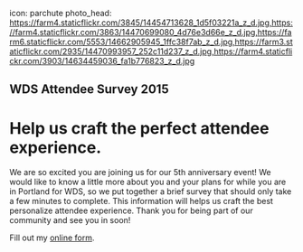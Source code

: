 icon: parchute
photo_head: https://farm4.staticflickr.com/3845/14454713628_1d5f03221a_z_d.jpg,https://farm4.staticflickr.com/3863/14470699080_4d76e3d66e_z_d.jpg,https://farm6.staticflickr.com/5553/14662905945_1ffc38f7ab_z_d.jpg,https://farm3.staticflickr.com/2935/14470993957_252c11d237_z_d.jpg,https://farm4.staticflickr.com/3903/14634459036_fa1b776823_z_d.jpg

## WDS Attendee Survey 2015

# Help us craft the perfect attendee experience.

<div class="zig-zags_blue"></div>

We are so excited you are joining us for our 5th anniversary event! We would like to know a little more about you and your plans for while you are in Portland for WDS, so we put together a brief survey that should only take a few minutes to complete. This information will helps us craft the best personalize attendee experience. Thank you for being part of our community and see you in soon!

<div class="line-canvas"></div>

<div id="wufoo-x1ugzdx130b82q">
Fill out my <a href="https://worlddominationsummit.wufoo.com/forms/x1ugzdx130b82q">online form</a>.
</div>
<script type="text/javascript">var x1ugzdx130b82q;(function(d, t) {
var s = d.createElement(t), options = {
'userName':'worlddominationsummit',
'formHash':'x1ugzdx130b82q',
'autoResize':true,
'height':'2463',
'async':true,
'host':'wufoo.com',
'header':'show',
'ssl':true};
s.src = ('https:' == d.location.protocol ? 'https://' : 'http://') + 'www.wufoo.com/scripts/embed/form.js';
s.onload = s.onreadystatechange = function() {
var rs = this.readyState; if (rs) if (rs != 'complete') if (rs != 'loaded') return;
try { x1ugzdx130b82q = new WufooForm();x1ugzdx130b82q.initialize(options);x1ugzdx130b82q.display(); } catch (e) {}};
var scr = d.getElementsByTagName(t)[0], par = scr.parentNode; par.insertBefore(s, scr);
})(document, 'script');</script>
